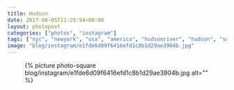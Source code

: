 ```yaml
---
title: Hudson
date: 2017-06-05T11:29:54+00:00
layout: photopost
categories: ["photos", "instagram"]
tags: ["nyc", "newyork", "usa", "america", "hudsonriver", "hudson", "sunset", "oneworldobservatory", "cityscape", "skyline"]
image: "blog/instagram/e1fde6d09f6416efd1c8b1d29ae3904b.jpg"
---
```


<figure class="photo photo--square">
  {% picture photo-square blog/instagram/e1fde6d09f6416efd1c8b1d29ae3904b.jpg alt="" %}
</figure>


